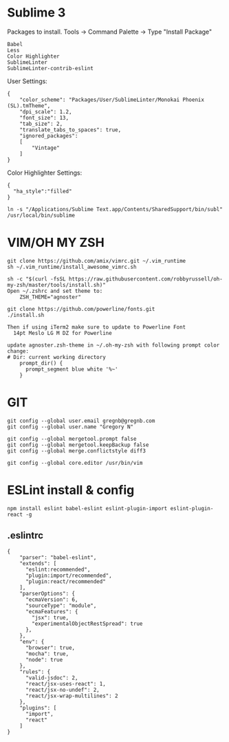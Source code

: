 # Sublime 3 

Packages to install. Tools -> Command Palette -> Type "Install Package"

    Babel
    Less
    Color Highlighter
    SublimeLinter
    SublimeLinter-contrib-eslint

User Settings:

    {
        "color_scheme": "Packages/User/SublimeLinter/Monokai Phoenix (SL).tmTheme",
        "dpi_scale": 1.2,
        "font_size": 13,
        "tab_size": 2,
        "translate_tabs_to_spaces": true,
        "ignored_packages":
        [
            "Vintage"
        ]
    }

Color Highlighter Settings:

    {
      "ha_style":"filled"
    }

    ln -s "/Applications/Sublime Text.app/Contents/SharedSupport/bin/subl" /usr/local/bin/sublime

# VIM/OH MY ZSH 

    git clone https://github.com/amix/vimrc.git ~/.vim_runtime
    sh ~/.vim_runtime/install_awesome_vimrc.sh
    
    sh -c "$(curl -fsSL https://raw.githubusercontent.com/robbyrussell/oh-my-zsh/master/tools/install.sh)"
    Open ~/.zshrc and set theme to:
        ZSH_THEME="agnoster"
   
    git clone https://github.com/powerline/fonts.git
    ./install.sh
     
    Then if using iTerm2 make sure to update to Powerline Font
      14pt Meslo LG M DZ for Powerline
    
    update agnoster.zsh-theme in ~/.oh-my-zsh with following prompt color change:
    # Dir: current working directory
        prompt_dir() {
          prompt_segment blue white '%~'
        }

# GIT

    git config --global user.email gregnb@gregnb.com
    git config --global user.name "Gregory N"

    git config --global mergetool.prompt false
    git config --global mergetool.keepBackup false
    git config --global merge.conflictstyle diff3
    
    git config --global core.editor /usr/bin/vim


# ESLint install & config

    npm install eslint babel-eslint eslint-plugin-import eslint-plugin-react -g

## .eslintrc ##

    {
        "parser": "babel-eslint",
        "extends": [
          "eslint:recommended",
          "plugin:import/recommended",
          "plugin:react/recommended"
        ],
        "parserOptions": {
          "ecmaVersion": 6,
          "sourceType": "module",
          "ecmaFeatures": {
            "jsx": true,
            "experimentalObjectRestSpread": true
          },
        },
        "env": {
          "browser": true,
          "mocha": true,
          "node": true
        },
        "rules": {
          "valid-jsdoc": 2,
          "react/jsx-uses-react": 1,
          "react/jsx-no-undef": 2,
          "react/jsx-wrap-multilines": 2
        },
        "plugins": [
          "import",
          "react"
        ]
    }

